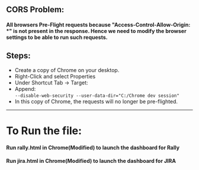 ## CORS Problem:
#### All browsers Pre-Flight requests because "Access-Control-Allow-Origin: *" is not present in the response. Hence we need to modify the browser settings to be able to run such requests.

## Steps:
* Create a copy of Chrome on your desktop.
* Right-Click and select Properties
* Under Shortcut Tab -> Target:
* Append:  
` --disable-web-security --user-data-dir="C:/Chrome dev session" `  
* In this copy of Chrome, the requests will no longer be pre-flighted.  

---

# To Run the file:

#### Run rally.html in Chrome(Modified) to launch the dashboard for Rally
#### Run jira.html in Chrome(Modified) to launch the dashboard for JIRA